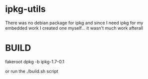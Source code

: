 # ipkg-utils

There was no debian package for ipkg and since I need ipkg for my embedded work I created one myself... it wasn't much work afterall

BUILD
=====

fakeroot dpkg -b ipkg-1.7-0.1

or run the ./build.sh script
